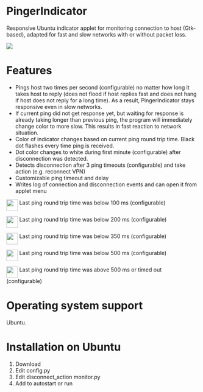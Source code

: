 # PingerIndicator

Responsive Ubuntu indicator applet for monitoring connection to host (Gtk-based), adapted for fast and slow networks with or without packet loss.

<img src=https://i.imgur.com/yDZQhqT.png>

# Features

- Pings host two times per second (configurable) no matter how long it takes host to reply (does not flood if host replies fast and does not hang if host does not reply for a long time). As a result, PingerIndicator stays responsive even in slow networks.
- If current ping did not get response yet, but waiting for response is already taking longer than previous ping, the program will immediately change color to more slow. This results in fast reaction to network situation.
- Color of indicator changes based on current ping round trip time. Black dot flashes every time ping is received.
- Dot color changes to white during first minute (configurable) after disconnection was detected.
- Detects disconnection after 3 ping timeouts (configurable) and take action (e.g. reconnect VPN)
- Customizable ping timeout and delay
- Writes log of connection and disconnection events and can open it from applet menu

<img src=https://i.imgur.com/8CyK7XH.png align=top width=30> Last ping round trip time was below 100 ms (configurable)

<img src=https://i.imgur.com/wvyKZQi.png align=top width=30> Last ping round trip time was below 200 ms (configurable)

<img src=https://i.imgur.com/TO4BdU3.png align=top width=30> Last ping round trip time was below 350 ms (configurable)

<img src=https://i.imgur.com/dSU0463.png align=top width=30> Last ping round trip time was below 500 ms (configurable)

<img src=https://i.imgur.com/sWazN2B.png align=top width=30> Last ping round trip time was above 500 ms or timed out (configurable)

# Operating system support

Ubuntu.

# Installation on Ubuntu

1. Download
2. Edit config.py
3. Edit disconnect_action monitor.py
4. Add to autostart or run
